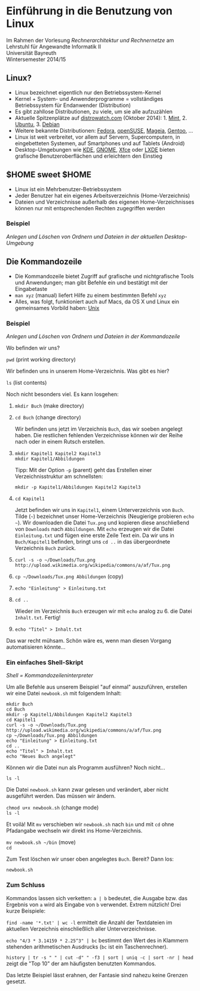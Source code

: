 # Einführung in die Benutzung von Linux

Im Rahmen der Vorlesung _Rechnerarchitektur und Rechnernetze_ am
Lehrstuhl für Angewandte Informatik II  
Universität Bayreuth  
Wintersemester 2014/15

## Linux?

- Linux bezeichnet eigentlich nur den Betriebssystem-Kernel
- Kernel + System- und Anwenderprogramme = vollständiges Betriebssystem für
  Endanwender (Distribution)
- Es gibt zahllose Distributionen, zu viele, um sie alle aufzuzählen
- Aktuelle Spitzenplätze auf [distrowatch.com](http://distrowatch.com)
  (Oktober 2014): 1. [Mint](http://www.linuxmint.com), 2.
  [Ubuntu](http://www.ubuntu.com/), 3. [Debian](http://www.debian.org/)
- Weitere bekannte Distributionen: [Fedora](http://fedoraproject.org),
  [openSUSE](http://de.opensuse.org), [Mageia](http://www.mageia.org),
  [Gentoo](http://www.gentoo.org), ...
- Linux ist weit verbreitet, vor allem auf Servern, Supercomputern, in
  eingebetteten Systemen, auf Smartphones und auf Tablets (Android)
- Desktop-Umgebungen wie [KDE](http://www.kde.org),
  [GNOME](http://www.gnome.org), [Xfce](http://www.xfce.org) oder
  [LXDE](http://lxde.org) bieten grafische Benutzeroberflächen und erleichtern
  den Einstieg

## $HOME sweet $HOME

- Linux ist ein Mehrbenutzer-Betriebssystem
- Jeder Benutzer hat ein eigenes Arbeitsverzeichnis (Home-Verzeichnis)
- Dateien und Verzeichnisse außerhalb des eigenen Home-Verzeichnisses können
  nur mit entsprechenden Rechten zugegriffen werden

### Beispiel

_Anlegen und Löschen von Ordnern und Dateien in der aktuellen
Desktop-Umgebung_

## Die Kommandozeile

- Die Kommandozeile bietet Zugriff auf grafische und nichtgrafische Tools
  und Anwendungen; man gibt Befehle ein und bestätigt mit der Eingabetaste
- `man xyz` (manual) liefert Hilfe zu einem bestimmten Befehl `xyz`
- Alles, was folgt, funktioniert auch auf Macs, da OS X und Linux ein
  gemeinsames Vorbild haben: [Unix](http://de.wikipedia.org/wiki/Unix)

### Beispiel

_Anlegen und Löschen von Ordnern und Dateien in der Kommandozeile_

Wo befinden wir uns?

`pwd` (print working directory)

Wir befinden uns in unserem Home-Verzeichnis. Was gibt es hier?

`ls` (list contents)

Noch nicht besonders viel. Es kann losgehen:

1. `mkdir Buch` (make directory)
2. `cd Buch` (change directory)

	Wir befinden uns jetzt im Verzeichnis `Buch`, das wir soeben angelegt
	haben. Die restlichen fehlenden Verzeichnisse können wir der Reihe nach
	oder in einem Rutsch erstellen.

3. `mkdir Kapitel1 Kapitel2 Kapitel3`  
   `mkdir Kapitel1/Abbildungen`

	Tipp: Mit der Option `-p` (parent) geht das Erstellen einer
	Verzeichnisstruktur am schnellsten:

	`mkdir -p Kapitel1/Abbildungen Kapitel2 Kapitel3`

4. `cd Kapitel1`

	Jetzt befinden wir uns in `Kapitel1`, einem Unterverzeichnis von `Buch`.
	Tilde (`~`) bezeichnet unser Home-Verzeichnis (Neugierige probieren `echo
	~`). Wir downloaden die Datei `Tux.png` und kopieren diese anschließend
	von `Downloads` nach `Abbildungen`.  Mit `echo` erzeugen wir die Datei
	`Einleitung.txt` und fügen eine erste Zeile Text ein. Da wir uns in
	`Buch/Kapitel1` befinden, bringt uns `cd ..` in das übergeordnete
	Verzeichnis `Buch` zurück.

5. `curl -s -o ~/Downloads/Tux.png http://upload.wikimedia.org/wikipedia/commons/a/af/Tux.png`
6. `cp ~/Downloads/Tux.png Abbildungen` (copy)
7. `echo "Einleitung" > Einleitung.txt`
8. `cd ..`

	Wieder im Verzeichnis `Buch` erzeugen wir mit `echo` analog zu 6. die
	Datei `Inhalt.txt`. Fertig!

9. `echo "Titel" > Inhalt.txt`

Das war recht mühsam. Schön wäre es, wenn man diesen Vorgang automatisieren
könnte...

### Ein einfaches Shell-Skript

_Shell = Kommandozeileninterpreter_

Um alle Befehle aus unserem Beispiel "auf einmal" auszuführen, erstellen wir
eine Datei `newbook.sh` mit folgendem Inhalt:

```shell
mkdir Buch
cd Buch
mkdir -p Kapitel1/Abbildungen Kapitel2 Kapitel3
cd Kapitel1
curl -s -o ~/Downloads/Tux.png http://upload.wikimedia.org/wikipedia/commons/a/af/Tux.png
cp ~/Downloads/Tux.png Abbildungen
echo "Einleitung" > Einleitung.txt
cd ..
echo "Titel" > Inhalt.txt
echo "Neues Buch angelegt"
```

Können wir die Datei nun als Programm ausführen? Noch nicht...

`ls -l`

Die Datei `newbook.sh` kann zwar gelesen und verändert, aber nicht ausgeführt
werden. Das müssen wir ändern.

`chmod u+x newbook.sh` (change mode)  
`ls -l`

Et voilà! Mit `mv` verschieben wir `newbook.sh` nach `bin` und mit `cd` ohne
Pfadangabe wechseln wir direkt ins Home-Verzeichnis.

`mv newbook.sh ~/bin` (move)  
`cd`

 Zum Test löschen wir unser oben angelegtes `Buch`. Bereit? Dann los:

`newbook.sh`

### Zum Schluss

Kommandos lassen sich verketten: `a | b` bedeutet, die Ausgabe bzw. das
Ergebnis von `a` wird als Eingabe von `b` verwendet. Extrem nützlich! Drei
kurze Beispiele:

`find -name '*.txt' | wc -l` ermittelt die Anzahl der Textdateien im
aktuellen Verzeichnis einschließlich aller Unterverzeichnisse.

`echo "4/3 * 3.14159 * 2.25^3" | bc` bestimmt den Wert des in Klammern
stehenden arithmetischen Ausdrucks (`bc` ist ein Taschenrechner).

`history | tr -s " " | cut -d" " -f3 | sort | uniq -c | sort -nr | head` zeigt
die "Top 10" der am häufigsten benutzten Kommandos.  

Das letzte Beispiel lässt erahnen, der Fantasie sind nahezu keine Grenzen
gesetzt.
